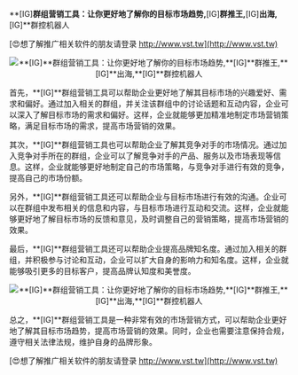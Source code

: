 **[IG]**群组营销工具：让你更好地了解你的目标市场趋势,**[IG]**群推王,**[IG]**出海,**[IG]**群控机器人

[😍想了解推广相关软件的朋友请登录 http://www.vst.tw](http://www.vst.tw)

 <center><img src="https://vst.tw/MP4/tuiguang/png/7.png" alt="**[IG]**群组营销工具：让你更好地了解你的目标市场趋势,**[IG]**群推王,**[IG]**出海,**[IG]**群控机器人"></center>

首先，**[IG]**群组营销工具可以帮助企业更好地了解其目标市场的兴趣爱好、需求和偏好。通过加入相关的群组，并关注该群组中的讨论话题和互动内容，企业可以深入了解目标市场的需求和偏好。这样，企业就能够更加精准地制定市场营销策略，满足目标市场的需求，提高市场营销的效果。

其次，**[IG]**群组营销工具也可以帮助企业了解其竞争对手的市场情况。通过加入竞争对手所在的群组，企业可以了解竞争对手的产品、服务以及市场表现等信息。这样，企业就能够更好地制定自己的市场策略，与竞争对手进行有效的竞争，提高自己的市场份额。

另外，**[IG]**群组营销工具还可以帮助企业与目标市场进行有效的沟通。企业可以在群组中发布相关的信息和内容，与目标市场进行互动和交流。这样，企业就能够更好地了解目标市场的反馈和意见，及时调整自己的营销策略，提高市场营销的效果。

最后，**[IG]**群组营销工具还可以帮助企业提高品牌知名度。通过加入相关的群组，并积极参与讨论和互动，企业可以扩大自身的影响力和知名度。这样，企业就能够吸引更多的目标客户，提高品牌认知度和美誉度。

 <center><img src="https://vst.tw/MP4/tuiguang/png/5.png" alt="**[IG]**群组营销工具：让你更好地了解你的目标市场趋势,**[IG]**群推王,**[IG]**出海,**[IG]**群控机器人"></center>

总之，**[IG]**群组营销工具是一种非常有效的市场营销方式，可以帮助企业更好地了解其目标市场趋势，提高市场营销的效果。同时，企业也需要注意保持合规，遵守相关法律法规，维护自身的品牌形象。

[😍想了解推广相关软件的朋友请登录 http://www.vst.tw](http://www.vst.tw)



